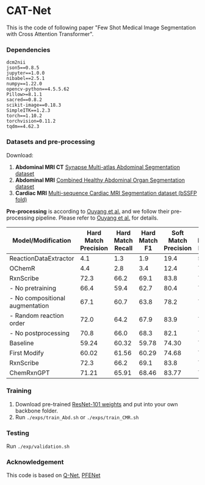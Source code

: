 # CAT-Net
This is the code of following paper "Few Shot Medical Image Segmentation with Cross Attention Transformer".
### Dependencies
```
dcm2nii
json5==0.8.5
jupyter==1.0.0
nibabel==2.5.1
numpy==1.22.0
opencv-python==4.5.5.62
Pillow>=8.1.1
sacred==0.8.2
scikit-image==0.18.3
SimpleITK==1.2.3
torch==1.10.2
torchvision=0.11.2
tqdm==4.62.3
```

### Datasets and pre-processing

Download:  
1. **Abdominal MRI CT**  [Synapse Multi-atlas Abdominal Segmentation dataset](https://www.synapse.org/#!Synapse:syn3193805/wiki/217789)
2. **Abdominal MRI**  [Combined Healthy Abdominal Organ Segmentation dataset](https://chaos.grand-challenge.org/)  
3. **Cardiac MRI** [Multi-sequence Cardiac MRI Segmentation dataset (bSSFP fold)](http://www.sdspeople.fudan.edu.cn/zhuangxiahai/0/mscmrseg/)  

**Pre-processing** is according to [Ouyang et al.](https://github.com/cheng-01037/Self-supervised-Fewshot-Medical-Image-Segmentation.git) and we follow their pre-processing pipeline. Please refer to [Ouyang et al.](https://github.com/cheng-01037/Self-supervised-Fewshot-Medical-Image-Segmentation.git) for details.


| Model/Modification       | Hard Match Precision | Hard Match Recall | Hard Match F1 | Soft Match Precision | Soft Match Recall | Soft Match F1 |
|--------------------------|----------------------|-------------------|---------------|----------------------|-------------------|---------------|
| ReactionDataExtractor    | 4.1                  | 1.3               | 1.9           | 19.4                 | 5.9               | 9.0           |
| OChemR                   | 4.4                  | 2.8               | 3.4           | 12.4                 | 7.9               | 9.6           |
| RxnScribe                | 72.3                 | 66.2              | 69.1          | 83.8                 | 76.5              | 80.0          |
| - No pretraining         | 66.4                 | 59.4              | 62.7          | 80.4                 | 71.3              | 75.5          |
| - No compositional augmentation | 67.1         | 60.7              | 63.8          | 78.2                 | 70.2              | 74.0          |
| - Random reaction order  | 72.0                 | 64.2              | 67.9          | 83.9                 | 74.3              | 78.8          |
| - No postprocessing      | 70.8                 | 66.0              | 68.3          | 82.1                 | 76.4              | 79.1          |
|Baseline                  | 59.24                | 60.32             | 59.78         | 74.30                | 74.96             | 74.63         |
|First Modify              | 60.02                | 61.56             | 60.29        | 74.68                | 75.35             | 75.01         |
| RxnScribe                | 72.3                 | 66.2              | 69.1          | 83.8                 | 76.5              | 80.0          |
| ChemRxnGPT                | 71.21                | 65.91             | 68.46       | 83.77                | 79.34           | 81.50         |

### Training  
1. Download pre-trained [ResNet-101 weights](https://download.pytorch.org/models/resnet101-63fe2227.pth) and put into your own backbone folder.
2. Run `./exps/train_Abd.sh` or `./exps/train_CMR.sh`

### Testing
Run `./exp/validation.sh`

### Acknowledgement
This code is based on [Q-Net](https://github.com/zjlab-ammi/q-net), [PFENet](https://github.com/dvlab-research/PFENet)

